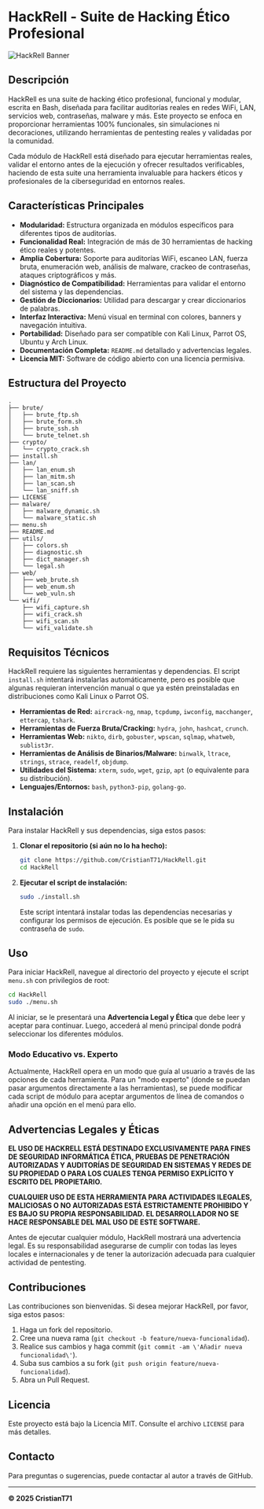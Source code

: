 # HackRell - Suite de Hacking Ético Profesional

![HackRell Banner](https://copilot.microsoft.com/th/id/BCO.6b6b4868-27ee-4ea1-8a82-0b4ac248bcb9.png) 

## Descripción

HackRell es una suite de hacking ético profesional, funcional y modular, escrita en Bash, diseñada para facilitar auditorías reales en redes WiFi, LAN, servicios web, contraseñas, malware y más. Este proyecto se enfoca en proporcionar herramientas 100% funcionales, sin simulaciones ni decoraciones, utilizando herramientas de pentesting reales y validadas por la comunidad.

Cada módulo de HackRell está diseñado para ejecutar herramientas reales, validar el entorno antes de la ejecución y ofrecer resultados verificables, haciendo de esta suite una herramienta invaluable para hackers éticos y profesionales de la ciberseguridad en entornos reales.

## Características Principales

-   **Modularidad:** Estructura organizada en módulos específicos para diferentes tipos de auditorías.
-   **Funcionalidad Real:** Integración de más de 30 herramientas de hacking ético reales y potentes.
-   **Amplia Cobertura:** Soporte para auditorías WiFi, escaneo LAN, fuerza bruta, enumeración web, análisis de malware, crackeo de contraseñas, ataques criptográficos y más.
-   **Diagnóstico de Compatibilidad:** Herramientas para validar el entorno del sistema y las dependencias.
-   **Gestión de Diccionarios:** Utilidad para descargar y crear diccionarios de palabras.
-   **Interfaz Interactiva:** Menú visual en terminal con colores, banners y navegación intuitiva.
-   **Portabilidad:** Diseñado para ser compatible con Kali Linux, Parrot OS, Ubuntu y Arch Linux.
-   **Documentación Completa:** `README.md` detallado y advertencias legales.
-   **Licencia MIT:** Software de código abierto con una licencia permisiva.

## Estructura del Proyecto

```
. 
├── brute/
│   ├── brute_ftp.sh
│   ├── brute_form.sh
│   ├── brute_ssh.sh
│   └── brute_telnet.sh
├── crypto/
│   └── crypto_crack.sh
├── install.sh
├── lan/
│   ├── lan_enum.sh
│   ├── lan_mitm.sh
│   ├── lan_scan.sh
│   └── lan_sniff.sh
├── LICENSE
├── malware/
│   ├── malware_dynamic.sh
│   └── malware_static.sh
├── menu.sh
├── README.md
├── utils/
│   ├── colors.sh
│   ├── diagnostic.sh
│   ├── dict_manager.sh
│   └── legal.sh
├── web/
│   ├── web_brute.sh
│   ├── web_enum.sh
│   └── web_vuln.sh
└── wifi/
    ├── wifi_capture.sh
    ├── wifi_crack.sh
    ├── wifi_scan.sh
    └── wifi_validate.sh
```

## Requisitos Técnicos

HackRell requiere las siguientes herramientas y dependencias. El script `install.sh` intentará instalarlas automáticamente, pero es posible que algunas requieran intervención manual o que ya estén preinstaladas en distribuciones como Kali Linux o Parrot OS.

-   **Herramientas de Red:** `aircrack-ng`, `nmap`, `tcpdump`, `iwconfig`, `macchanger`, `ettercap`, `tshark`.
-   **Herramientas de Fuerza Bruta/Cracking:** `hydra`, `john`, `hashcat`, `crunch`.
-   **Herramientas Web:** `nikto`, `dirb`, `gobuster`, `wpscan`, `sqlmap`, `whatweb`, `sublist3r`.
-   **Herramientas de Análisis de Binarios/Malware:** `binwalk`, `ltrace`, `strings`, `strace`, `readelf`, `objdump`.
-   **Utilidades del Sistema:** `xterm`, `sudo`, `wget`, `gzip`, `apt` (o equivalente para su distribución).
-   **Lenguajes/Entornos:** `bash`, `python3-pip`, `golang-go`.

## Instalación

Para instalar HackRell y sus dependencias, siga estos pasos:

1.  **Clonar el repositorio (si aún no lo ha hecho):**
    ```bash
    git clone https://github.com/CristianT71/HackRell.git
    cd HackRell
    ```

2.  **Ejecutar el script de instalación:**
    ```bash
    sudo ./install.sh
    ```
    Este script intentará instalar todas las dependencias necesarias y configurar los permisos de ejecución. Es posible que se le pida su contraseña de `sudo`.

## Uso

Para iniciar HackRell, navegue al directorio del proyecto y ejecute el script `menu.sh` con privilegios de root:

```bash
cd HackRell
sudo ./menu.sh
```

Al iniciar, se le presentará una **Advertencia Legal y Ética** que debe leer y aceptar para continuar. Luego, accederá al menú principal donde podrá seleccionar los diferentes módulos.

### Modo Educativo vs. Experto

Actualmente, HackRell opera en un modo que guía al usuario a través de las opciones de cada herramienta. Para un "modo experto" (donde se puedan pasar argumentos directamente a las herramientas), se puede modificar cada script de módulo para aceptar argumentos de línea de comandos o añadir una opción en el menú para ello.

## Advertencias Legales y Éticas

**EL USO DE HACKRELL ESTÁ DESTINADO EXCLUSIVAMENTE PARA FINES DE SEGURIDAD INFORMÁTICA ÉTICA, PRUEBAS DE PENETRACIÓN AUTORIZADAS Y AUDITORÍAS DE SEGURIDAD EN SISTEMAS Y REDES DE SU PROPIEDAD O PARA LOS CUALES TENGA PERMISO EXPLÍCITO Y ESCRITO DEL PROPIETARIO.**

**CUALQUIER USO DE ESTA HERRAMIENTA PARA ACTIVIDADES ILEGALES, MALICIOSAS O NO AUTORIZADAS ESTÁ ESTRICTAMENTE PROHIBIDO Y ES BAJO SU PROPIA RESPONSABILIDAD. EL DESARROLLADOR NO SE HACE RESPONSABLE DEL MAL USO DE ESTE SOFTWARE.**

Antes de ejecutar cualquier módulo, HackRell mostrará una advertencia legal. Es su responsabilidad asegurarse de cumplir con todas las leyes locales e internacionales y de tener la autorización adecuada para cualquier actividad de pentesting.

## Contribuciones

Las contribuciones son bienvenidas. Si desea mejorar HackRell, por favor, siga estos pasos:

1.  Haga un fork del repositorio.
2.  Cree una nueva rama (`git checkout -b feature/nueva-funcionalidad`).
3.  Realice sus cambios y haga commit (`git commit -am \'Añadir nueva funcionalidad\'`).
4.  Suba sus cambios a su fork (`git push origin feature/nueva-funcionalidad`).
5.  Abra un Pull Request.

## Licencia

Este proyecto está bajo la Licencia MIT. Consulte el archivo `LICENSE` para más detalles.

## Contacto

Para preguntas o sugerencias, puede contactar al autor a través de GitHub.

--- 

**© 2025 CristianT71**

